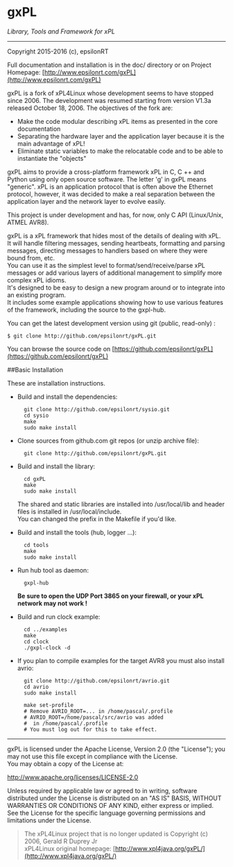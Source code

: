 # gxPL
*Library, Tools and Framework for xPL*

---
Copyright 2015-2016 (c), epsilonRT                  

Full documentation and installation is in the doc/ directory or on 
Project Homepage: [http://www.epsilonrt.com/gxPL](http://www.epsilonrt.com/gxPL)

gxPL is a fork of xPL4Linux whose development seems to have stopped since 2006. 
The development was resumed starting from version V1.3a released October 18, 2006.
The objectives of the fork are:

*    Make the code modular describing xPL items as presented in the core documentation
*    Separating the hardware layer and the application layer because it is the main advantage of xPL!
*    Eliminate static variables to make the relocatable code and to be able to instantiate the "objects"

gxPL aims to provide a cross-platform framework xPL in C, C ++ and Python using 
only open source software. The letter 'g' in gxPL means "generic".
xPL is an application protocol that is often above the Ethernet protocol, 
however, it was decided to make a real separation between the application layer 
and the network layer to evolve easily. 

This project is under development and has, for now, only C API (Linux/Unix, ATMEL AVR8).
 
gxPL is a xPL framework that hides most of the details of 
dealing with xPL.  It will handle filtering messages, sending 
heartbeats, formatting and parsing messages, directing messages to 
handlers based on where they were bound from, etc.  
You can use it as the simplest level to format/send/receive/parse xPL 
messages or add various layers of additional management to simplify more 
complex xPL idioms.  
It's designed to be easy to design a new program around or to 
integrate into an existing program.  
It includes some example applications showing how to use various 
features of the framework, including the source to the gxpl-hub.

You can get the latest development version using git (public, read-only) :

    $ git clone http://github.com/epsilonrt/gxPL.git

You can browse the source code on 
[https://github.com/epsilonrt/gxPL](https://github.com/epsilonrt/gxPL)

##Basic Installation

These are installation instructions.

* Build and install the dependencies:

        git clone http://github.com/epsilonrt/sysio.git
        cd sysio
        make
        sudo make install

* Clone sources from github.com git repos (or unzip archive file):

        git clone http://github.com/epsilonrt/gxPL.git


* Build and install the library:

        cd gxPL
        make
        sudo make install

    The shared and static libraries are installed into /usr/local/lib and 
    header files is installed in /usr/local/include.  
    You can changed the prefix in the Makefile if you'd like.

* Build and install the tools (hub, logger ...):

        cd tools
        make
        sudo make install

* Run hub tool as daemon:

        gxpl-hub
    
    **Be sure to open the UDP Port 3865 on your firewall, or your xPL 
    network may not work !**

* Build and run clock example:

        cd ../examples
        make
        cd clock
        ./gxpl-clock -d

* If you plan to compile examples for the target AVR8 you must also install avrio:

        git clone http://github.com/epsilonrt/avrio.git
        cd avrio
        sudo make install
        
        make set-profile
        # Remove AVRIO_ROOT=... in /home/pascal/.profile
        # AVRIO_ROOT=/home/pascal/src/avrio was added
        #  in /home/pascal/.profile
        # You must log out for this to take effect.

---
gxPL is licensed under the Apache License, Version 2.0 (the "License"); 
you may not use this file except in compliance with the License.  
You may obtain a copy of the License at:

http://www.apache.org/licenses/LICENSE-2.0 

Unless required by applicable law or agreed to in writing, software distributed
under the License is distributed on an "AS IS" BASIS, WITHOUT WARRANTIES OR
CONDITIONS OF ANY KIND, either express or implied. See the License for the
specific language governing permissions and limitations under the License.

> The xPL4Linux project that is no longer updated is Copyright (c) 2006, Gerald R Duprey Jr  
> xPL4Linux original homepage: [http://www.xpl4java.org/gxPL/](http://www.xpl4java.org/gxPL/)
